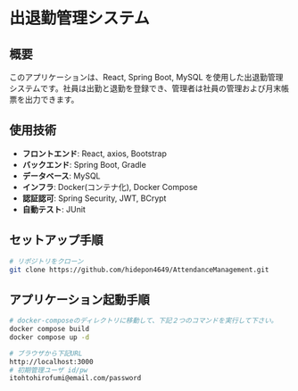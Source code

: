 # 出退勤管理システム

## 概要

このアプリケーションは、React, Spring Boot, MySQL を使用した出退勤管理システムです。社員は出勤と退勤を登録でき、管理者は社員の管理および月末帳票を出力できます。

## 使用技術

- **フロントエンド**: React, axios, Bootstrap
- **バックエンド**: Spring Boot, Gradle
- **データベース**: MySQL
- **インフラ**: Docker(コンテナ化), Docker Compose
- **認証認可**: Spring Security, JWT, BCrypt
- **自動テスト**: JUnit

## セットアップ手順

```bash
# リポジトリをクローン
git clone https://github.com/hidepon4649/AttendanceManagement.git
```

## アプリケーション起動手順

```bash
# docker-composeのディレクトリに移動して、下記２つのコマンドを実行して下さい。
docker compose build
docker compose up -d

# ブラウザから下記URL
http://localhost:3000
# 初期管理ユーザ id/pw
itohtohirofumi@email.com/password
```

<!--
TODO:主な機能を紹介する
## 主な機能
- 共通機能(一般ユーザ、管理ユーザ)
  - ログイン・認証認可(JWT)
  - 出勤・退勤の登録
  - 月次帳票のPDF出力
- 管理機能(管理ユーザ)
  - ユーザの新規登録・編集・削除
  - 出勤・退勤の修正
  - 操作履歴の閲覧
-->

<!--
TODO:デモ画面のキャプチャを載せる
## デモ
![ログイン画面](./docs/login.png)
![出退勤登録](./docs/attendance.png)
-->
